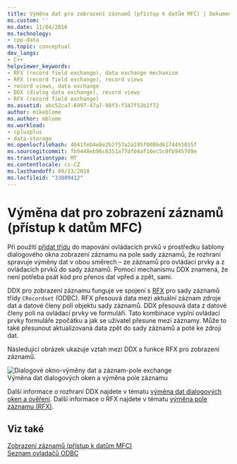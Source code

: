```yaml
---
title: Výměna dat pro zobrazení záznamů (přístup k datům MFC) | Dokumentace Microsoftu
ms.custom: ''
ms.date: 11/04/2016
ms.technology:
- cpp-data
ms.topic: conceptual
dev_langs:
- C++
helpviewer_keywords:
- RFX (record field exchange), data exchange mechanism
- RFX (record field exchange), record views
- record views, data exchange
- DDX (dialog data exchange), record views
- RFX (record field exchange)
ms.assetid: abc52ca7-6997-47a7-98f3-f347f52b1f72
author: mikeblome
ms.author: mblome
ms.workload:
- cplusplus
- data-storage
ms.openlocfilehash: 4041feb4e8e2b2f57a2a195f0086d6174491015f
ms.sourcegitcommit: fb9448eb96c6351a77df04af16ec5c0fb9457d9e
ms.translationtype: MT
ms.contentlocale: cs-CZ
ms.lasthandoff: 09/13/2018
ms.locfileid: "33089412"
---
```

# <a name="data-exchange-for-record-views---mfc-data-access"></a>Výměna dat pro zobrazení záznamů (přístup k datům MFC)
Při použití [přidat třídu](../mfc/reference/adding-an-mfc-odbc-consumer.md) do mapování ovládacích prvků v prostředku šablony dialogového okna zobrazení záznamu na pole sady záznamů, že rozhraní spravuje výměny dat v obou směrech – ze záznamů pro ovládací prvky a z ovládacích prvků do sady záznamů. Pomocí mechanismu DDX znamená, že není potřeba psát kód pro přenos dat vpřed a zpět, sami.  
  
 DDX pro zobrazení záznamu funguje ve spojení s [RFX](../data/odbc/record-field-exchange-rfx.md) pro sady záznamů třídy `CRecordset` (ODBC).  RFX přesouvá data mezi aktuální záznam zdroje dat a datové členy polí objektu sady záznamů. DDX přesouvá data z datové členy polí na ovládací prvky ve formuláři. Tato kombinace vyplní ovládací prvky formuláře zpočátku a jak se uživatel přesune mezi záznamy. Může to také přesunout aktualizovaná data zpět do sady záznamů a poté ke zdroji dat.  
  
 Následující obrázek ukazuje vztah mezi DDX a funkce RFX pro zobrazení záznamů.  
  
 ![Dialogové okno&#45;výměny dat a záznam&#45;pole exchange](../data/media/vc37xt1.gif "vc37xt1")  
Výměna dat dialogových oken a výměna pole záznamu  
  
 Další informace o rozhraní DDX najdete v tématu [výměna dat dialogových oken a ověření](../mfc/dialog-data-exchange-and-validation.md). Další informace o RFX najdete v tématu [výměna pole záznamu (RFX)](../data/odbc/record-field-exchange-rfx.md).  
  
## <a name="see-also"></a>Viz také  
 [Zobrazení záznamů (přístup k datům MFC)](../data/record-views-mfc-data-access.md)   
 [Seznam ovladačů ODBC](../data/odbc/odbc-driver-list.md)
